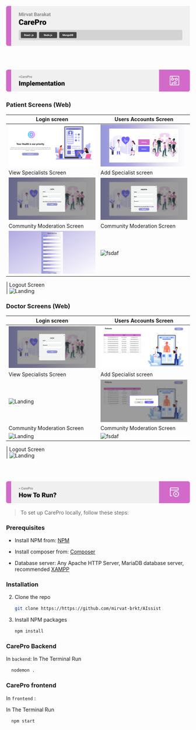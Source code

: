 <img src="./readme/Titles/title1.svg"/>

<br><br>

<!-- Implementation -->
<img src="./readme/Titles/title4.svg"/>

### Patient Screens (Web)

| Login screen                                          | Users Accounts Screen                               |
| ----------------------------------------------------- | --------------------------------------------------- |
| ![Landing](./readme/Implementation/Getstarted.jpg) | ![fsdaf](./readme/Implementation/LandingPage.jpg) |
| View Specialists Screen                               | Add Specialist screen                               |
| ![Landing](./readme/Implementation/Patientslogin.jpg) | ![fsdaf](./readme/Implementation/Patientsregister.jpg) |
| Community Moderation Screen                           | Community Moderation Screen                         |
| ![Landing](./readme/Implementation/Patientsdataform.jpg) | ![fsdaf](./readme/Implementation/Admin6.jpg) |

| Logout Screen  
| ![Landing](./readme/assets/Implementation/Admin7.jpg)

### Doctor Screens (Web)

| Login screen                                          | Users Accounts Screen                               |
| ----------------------------------------------------- | --------------------------------------------------- |
| ![Landing](./readme/Implementation/Doctorslogin.jpg) | ![fsdaf](./readme/Implementation/Doctor'sviewpatients.jpg) |
| View Specialists Screen                               | Add Specialist screen                               |
| ![Landing](./readme/assets/Implementation/Admin3.jpg) | ![fsdaf](./readme/Implementation/Logoutdoctors.jpg) |
| Community Moderation Screen                           | Community Moderation Screen                         |
| ![Landing](./readme/assets/Implementation/Admin5.jpg) | ![fsdaf](./readme/assets/Implementation/Admin6.jpg) |

| Logout Screen  
| ![Landing](./readme/assets/Implementation/Admin7.jpg)

<br><br>

<!-- How to run -->
<img src="./readme/Titles/title6.svg"/>

> To set up CarePro locally, follow these steps:

### Prerequisites

- Install NPM from: [NPM](https://nodejs.org/en/download)

- Install composer from: [Composer](https://getcomposer.org/download)

- Database server: Any Apache HTTP Server, MariaDB database server, recommended [XAMPP](https://www.apachefriends.org)

### Installation

2. Clone the repo
   ```sh
   git clone https://https://github.com/mirvat-brkt/AIssist
   ```
3. Install NPM packages
   ```sh
   npm install
   ```

### CarePro Backend

In `backend`:
In The Terminal Run

```sh
  nodemon .
```

### CarePro frontend

In `frontend` :

In The Terminal Run

```sh
  npm start
```

<br>
